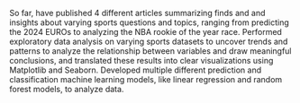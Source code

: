 So far, have published 4 different articles summarizing finds and and insights about varying sports questions and topics, ranging from predicting the 2024 EUROs to analyzing the NBA rookie of the year race. Performed exploratory data analysis on varying sports datasets to uncover trends and patterns to analyze the relationship between variables and draw meaningful conclusions, and translated these results into clear visualizations using Matplotlib and Seaborn.  Developed multiple different prediction and classification machine learning models, like linear regression and random forest models, to analyze data.
